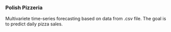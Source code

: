 ### Polish Pizzeria
Multivariete time-series forecasting based on data from .csv file. The goal is to predict daily pizza sales.

